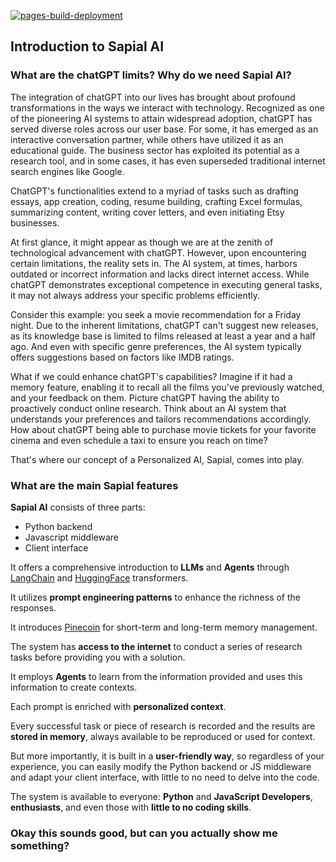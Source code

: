 [![pages-build-deployment](https://github.com/sapial-ai/sapial-ai.github.io/actions/workflows/pages/pages-build-deployment/badge.svg)](https://github.com/sapial-ai/sapial-ai.github.io/actions/workflows/pages/pages-build-deployment)

## Introduction to Sapial AI

### What are the chatGPT limits? Why do we need Sapial AI?

The integration of chatGPT into our lives has brought about profound transformations in the ways we interact with technology. Recognized as one of the pioneering AI systems to attain widespread adoption, chatGPT has served diverse roles across our user base. For some, it has emerged as an interactive conversation partner, while others have utilized it as an educational guide. The business sector has exploited its potential as a research tool, and in some cases, it has even superseded traditional internet search engines like Google.

ChatGPT's functionalities extend to a myriad of tasks such as drafting essays, app creation, coding, resume building, crafting Excel formulas, summarizing content, writing cover letters, and even initiating Etsy businesses.

At first glance, it might appear as though we are at the zenith of technological advancement with chatGPT. However, upon encountering certain limitations, the reality sets in. The AI system, at times, harbors outdated or incorrect information and lacks direct internet access. While chatGPT demonstrates exceptional competence in executing general tasks, it may not always address your specific problems efficiently.

Consider this example: you seek a movie recommendation for a Friday night. Due to the inherent limitations, chatGPT can't suggest new releases, as its knowledge base is limited to films released at least a year and a half ago. And even with specific genre preferences, the AI system typically offers suggestions based on factors like IMDB ratings.

What if we could enhance chatGPT's capabilities? Imagine if it had a memory feature, enabling it to recall all the films you've previously watched, and your feedback on them. Picture chatGPT having the ability to proactively conduct online research. Think about an AI system that understands your preferences and tailors recommendations accordingly. How about chatGPT being able to purchase movie tickets for your favorite cinema and even schedule a taxi to ensure you reach on time?

That's where our concept of a Personalized AI, Sapial, comes into play.

### What are the main Sapial features

**Sapial AI** consists of three parts:
- Python backend
- Javascript middleware
- Client interface

It offers a comprehensive introduction to **LLMs** and **Agents** through [LangChain](https://python.langchain.com/docs/get_started/introduction.html) and [HuggingFace](https://huggingface.co/) transformers.

It utilizes **prompt engineering patterns** to enhance the richness of the responses.

It introduces [Pinecoin](https://www.pinecone.io/) for short-term and long-term memory management.

The system has **access to the internet** to conduct a series of research tasks before providing you with a solution.

It employs **Agents** to learn from the information provided and uses this information to create contexts.

Each prompt is enriched with **personalized context**.

Every successful task or piece of research is recorded and the results are **stored in memory**, always available to be reproduced or used for context.

But more importantly, it is built in a **user-friendly way**, so regardless of your experience, you can easily modify the Python backend or JS middleware and adapt your client interface, with little to no need to delve into the code.

The system is available to everyone: **Python** and **JavaScript Developers**, **enthusiasts**, and even those with **little to no coding skills**.

### Okay this sounds good, but can you actually show me something?




